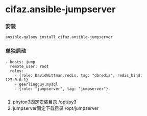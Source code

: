 cifaz.ansible-jumpserver
========================

### 安装
```
ansible-galaxy install cifaz.ansible-jumpserver

```


### 单独启动
```
- hosts: jump
  remote_user: root
  roles:
    - {role: DavidWittman.redis, tag: "dbredis", redis_bind: 127.0.0.1}
    - geerlingguy.mysql
    - {role: "jumpserver", tag: "jumpserver"}

```

###
1. phyton3固定安装目录 /opt/py3
2. jumpserver固定下载目录 /opt/jumpserver
